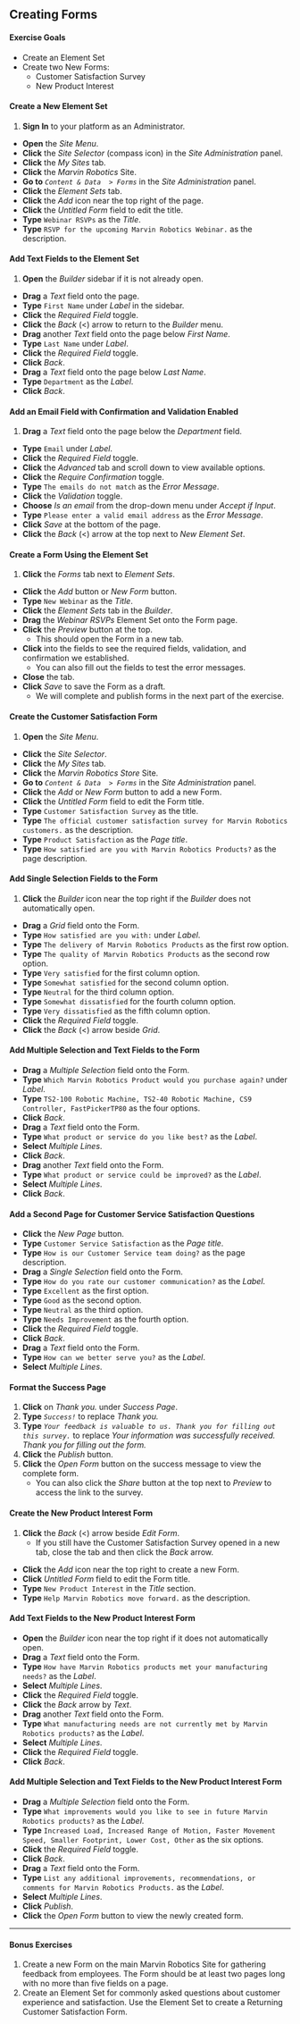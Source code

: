 <a href="#" id="1"></a>

## Creating Forms

<div class="ahead">

#### Exercise Goals
* Create an Element Set
* Create two New Forms:
	- Customer Satisfaction Survey
	- New Product Interest

</div>

#### Create a New Element Set 
1. **Sign In** to your platform as an Administrator.
* **Open** the _Site Menu_.
* **Click** the _Site Selector_ (compass icon) in the _Site Administration_ panel.
* **Click** the _My Sites_ tab.
* **Click** the _Marvin Robotics_ Site.
* **Go to** _`Content & Data  > Forms`_ in the _Site Administration_ panel.
* **Click** the _Element Sets_ tab.
* **Click** the _Add_ icon near the top right of the page.
* **Click** the _Untitled Form_ field to edit the title. 
* **Type** `Webinar RSVPs` as the _Title_. 
* **Type** `RSVP for the upcoming Marvin Robotics Webinar.` as the description.

#### Add Text Fields to the Element Set
1. **Open** the _Builder_ sidebar if it is not already open. 
* **Drag** a _Text_ field onto the page. 
* **Type** `First Name` under _Label_ in the sidebar. 
* **Click** the _Required Field_ toggle. 
* **Click** the _Back_ (<) arrow to return to the _Builder_ menu. 
* **Drag** another _Text_ field onto the page below _First Name_. 
* **Type** `Last Name` under _Label_. 
* **Click** the _Required Field_ toggle. 
* **Click** _Back_. 
* **Drag** a _Text_ field onto the page below _Last Name_. 
* **Type** `Department` as the _Label_. 
* **Click** _Back_. 

#### Add an Email Field with Confirmation and Validation Enabled
1. **Drag** a _Text_ field onto the page below the _Department_ field.
* **Type** `Email` under _Label_.
* **Click** the _Required Field_ toggle. 
* **Click** the _Advanced_ tab and scroll down to view available options.
* **Click** the _Require Confirmation_ toggle. 
* **Type** `The emails do not match` as the _Error Message_.
* **Click** the _Validation_ toggle. 
* **Choose** _Is an email_ from the drop-down menu under _Accept if Input_. 
* **Type** `Please enter a valid email address` as the _Error Message_.
* **Click** _Save_ at the bottom of the page. 
* **Click** the _Back_ (<) arrow at the top next to _New Element Set_. 

#### Create a Form Using the Element Set
1. **Click** the _Forms_ tab next to _Element Sets_. 
* **Click** the _Add_ button or _New Form_ button. 
* **Type** `New Webinar` as the _Title_. 
* **Click** the _Element Sets_ tab in the _Builder_. 
* **Drag** the _Webinar RSVPs_ Element Set onto the Form page. 
* **Click** the _Preview_ button at the top. 
	- This should open the Form in a new tab. 
* **Click** into the fields to see the required fields, validation, and confirmation we established. 
	- You can also fill out the fields to test the error messages. 
* **Close** the tab. 
* **Click** _Save_ to save the Form as a draft. 
	- We will complete and publish forms in the next part of the exercise. 

#### Create the Customer Satisfaction Form 
1. **Open** the _Site Menu_. 
* **Click** the _Site Selector_.
* **Click** the _My Sites_ tab.
* **Click** the _Marvin Robotics Store_ Site.
* **Go to** _`Content & Data  > Forms`_ in the _Site Administration_ panel.
* **Click** the _Add_ or _New Form_ button to add a new Form.
* **Click** the _Untitled Form_ field to edit the Form title.
* **Type** `Customer Satisfaction Survey` as the title.
* **Type** `The official customer satisfaction survey for Marvin Robotics customers.` as the description.
* **Type** `Product Satisfaction` as the _Page title_. 
* **Type** `How satisfied are you with Marvin Robotics Products?` as the page description.

#### Add Single Selection Fields to the Form
1. **Click** the _Builder_ icon near the top right if the _Builder_ does not automatically open.
* **Drag** a _Grid_ field onto the Form.  
* **Type** `How satisfied are you with:` under _Label_.
* **Type** `The delivery of Marvin Robotics Products` as the first row option. 
* **Type** `The quality of Marvin Robotics Products` as the second row option.
* **Type** `Very satisfied` for the first column option.  
* **Type** `Somewhat satisfied` for the second column option.  
* **Type** `Neutral` for the third column option.  
* **Type** `Somewhat dissatisfied` for the fourth column option.  
* **Type** `Very dissatisfied` as the fifth column option.
* **Click** the _Required Field_ toggle.
* **Click** the _Back_ (<) arrow beside _Grid_. 

#### Add Multiple Selection and Text Fields to the Form
* **Drag** a _Multiple Selection_ field onto the Form. 
* **Type** `Which Marvin Robotics Product would you purchase again?` under _Label_. 
* **Type** `TS2-100 Robotic Machine, TS2-40 Robotic Machine, CS9 Controller, FastPickerTP80` as the four options. 
* **Click** _Back_.
* **Drag** a _Text_ field onto the Form. 
* **Type** `What product or service do you like best?` as the _Label_. 
* **Select** _Multiple Lines_. 
* **Click** _Back_.
* **Drag** another _Text_ field onto the Form. 
* **Type** `What product or service could be improved?` as the _Label_. 
* **Select** _Multiple Lines_. 
* **Click** _Back_.

#### Add a Second Page for Customer Service Satisfaction Questions
* **Click** the _New Page_ button. 
* **Type** `Customer Service Satisfaction` as the _Page title_. 
* **Type** `How is our Customer Service team doing?` as the page description. 
* **Drag** a _Single Selection_ field onto the Form.
* **Type** `How do you rate our customer communication?` as the _Label_. 
* **Type** `Excellent` as the first option. 
* **Type** `Good` as the second option. 
* **Type** `Neutral` as the third option. 
* **Type** `Needs Improvement` as the fourth option. 
* **Click** the _Required Field_ toggle. 
* **Click** _Back_.
* **Drag** a _Text_ field onto the Form. 
* **Type** `How can we better serve you?` as the _Label_. 
* **Select** _Multiple Lines_.

#### Format the Success Page
1. **Click** on _Thank you._ under _Success Page_. 
2. **Type** _`Success!`_ to replace _Thank you._
3. **Type** _`Your feedback is valuable to us. Thank you for filling out this survey.`_ to replace _Your information was successfully received. Thank you for filling out the form._
4. **Click** the _Publish_ button.
5. **Click** the _Open Form_ button on the success message to view the complete form. 
	- You can also click the _Share_ button at the top next to _Preview_ to access the link to the survey. 

#### Create the New Product Interest Form
1. **Click** the _Back_ (<) arrow beside _Edit Form_.
	- If you still have the Customer Satisfaction Survey opened in a new tab, close the tab and then click the _Back_ arrow.
* **Click** the _Add_ icon near the top right to create a new Form. 
* **Click** _Untitled Form_ field to edit the Form title.
* **Type** `New Product Interest` in the _Title_ section.
* **Type** `Help Marvin Robotics move forward.` as the description.

#### Add Text Fields to the New Product Interest Form
* **Open** the _Builder_ icon near the top right if it does not automatically open. 
* **Drag** a _Text_ field onto the Form. 
* **Type** `How have Marvin Robotics products met your manufacturing needs?` as the _Label_. 
* **Select** _Multiple Lines_. 
* **Click** the _Required Field_ toggle. 
* **Click** the _Back_ arrow by _Text_. 
* **Drag** another _Text_ field onto the Form. 
* **Type** `What manufacturing needs are not currently met by Marvin Robotics products?` as the _Label_. 
* **Select** _Multiple Lines_. 
* **Click** the _Required Field_ toggle. 
* **Click** _Back_. 

#### Add Multiple Selection and Text Fields to the New Product Interest Form
* **Drag** a _Multiple Selection_ field onto the Form. 
* **Type** `What improvements would you like to see in future Marvin Robotics products?` as the _Label_. 
* **Type** `Increased Load, Increased Range of Motion, Faster Movement Speed, Smaller Footprint, Lower Cost, Other` as the six options. 
* **Click** the _Required Field_ toggle. 
* **Click** _Back_. 
* **Drag** a _Text_ field onto the Form. 
* **Type** `List any additional improvements, recommendations, or comments for Marvin Robotics Products.` as the _Label_. 
* **Select** _Multiple Lines_. 
* **Click** _Publish_. 
* **Click** the _Open Form_ button to view the newly created form. 

---

#### Bonus Exercises
1. Create a new Form on the main Marvin Robotics Site for gathering feedback from employees. The Form should be at least two pages long with no more than five fields on a page. 
2. Create an Element Set for commonly asked questions about customer experience and satisfaction. Use the Element Set to create a Returning Customer Satisfaction Form.

